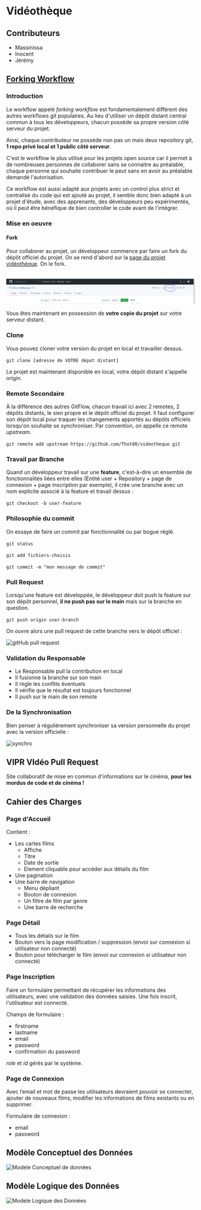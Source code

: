 # Vidéothèque

## Contributeurs

- Massinissa
- Inocent
- Jérémy

## [Forking Workflow](https://www.atlassian.com/git/tutorials/comparing-workflows/forking-workflow)

### Introduction

Le workflow appelé *forking workflow* est fondamentalement différent des autres workflows git populaires. Au lieu d'utiliser un dépôt distant central commun à tous les développeurs, chacun possède sa propre version côté serveur du projet.

Ainsi, chaque contributeur ne possède non pas un mais deux repository git, **1 repo privé local et 1 public côté serveur**.

C'est le workflow le plus utilisé pour les projets open source car il permet à de nombreuses personnes de collaborer sans se connaitre au préalable, chaque personne qui souhaite contribuer le peut sans en avoir au préalable demandé l'autorisation. 

Ce workflow est aussi adapté aux projets avec un control plus strict et centralisé du code qui est ajouté au projet, il semble donc bien adapté à un projet d'étude, avec des apprenants, des développeurs peu expérimentés, où il peut être bénéfique de bien controller le code avant de l'intégrer. 

### Mise en oeuvre

#### Fork

Pour collaborer au projet, un développeur commence par faire un fork du dépôt officiel du projet. On se rend d'abord sur la [page du projet vidéothèque](https://github.com/Thot80/videotheque).
On le fork.

![Fork sur GitHub](readme-assets/fork.PNG)

Vous êtes maintenant en possession de **votre copie du projet** sur votre serveur distant.

### Clone

 Vous pouvez cloner votre version du projet en local et travailler dessus.

```git clone [adresse de VOTRE dépot distant] ```

Le projet est maintenant disponible en local, votre dépôt distant s'appelle origin.

### Remote Secondaire

À la différence des autres GitFlow, chacun travail ici avec 2 remotes, 2 dépôts distants, le sien propre et le dépôt officiel du projet. Il faut configurer son dépôt local pour traquer les changements apportés au dépôts officiels lorsqu'on souhaite se synchroniser. Par convention, on appelle ce remote *upstream*.

``git remote add upstream https://github.com/Thot80/videotheque.git``

### Travail par Branche

Quand un développeur travail sur une **feature**, c'est-à-dire un ensemble de fonctionnalités liées entre elles (Entité user + Repository + page de connexion + page inscription par exemple), il crée une branche avec un nom explicite associé à la feature et travail dessus :

```git checkout -b user-feature  ```

### Philosophie du commit

On essaye de faire un commit par fonctionnalité ou par bogue réglé.

```git status```

```git add fichiers-choisis```

```git commit -m "mon message de commit" ```

### Pull Request

Lorsqu'une feature est développée, le développeur doit push la feature sur son dépôt personnel, **il ne push pas sur le main** mais sur la branche en question.

```git push origin user-branch```

On ouvre alors une pull request de cette branche vers le dépôt officiel :

![gitHub pull request](readme-assets/pull-request.PNG)

### Validation du Responsable

- Le Responsable pull la contribution en local
- Il fusionne la branche sur son main
- Il règle les conflits éventuels 
- Il vérifie que le résultat est toujours fonctionnel
- Il push sur le main de son remote

### De la Synchronisation

Bien penser à régulièrement synchroniser sa version personnelle du projet avec la version officielle :

![synchro](readme-assets/synchro.PNG)

## VIPR VIdéo Pull Request

Site collaboratif de mise en commun d'informations sur le cinéma, **pour les mordus de code et de cinéma !**

## Cahier des Charges

### Page d'Accueil

Contient :

- Les cartes films
    - Affiche
    - Titre
    - Date de sortie
    - Element cliquable pour accéder aux détails du film
- Une pagination
- Une barre de navigation
    - Menu dépliant
    - Bouton de connexion
    - Un filtre de film par genre
    - Une barre de recherche
    
### Page Détail

- Tous les détails sur le film
- Bouton vers la page modification / suppression (envoi sur connexion si utilisateur non connecté)
- Bouton pour télécharger le film (envoi sur connexion si utilisateur non connecté)

### Page Inscription

Faire un formulaire permettant de récupérer les informations des utilisateurs, avec une validation des données saisies. Une fois inscrit, l'utilisateur est connecté.

Champs de formulaire :

- firstname
- lastname
- email
- password
- confirmation du password

*role* et *id* gérés par le système.

### Page de Connexion

Avec l’email et mot de passe les utilisateurs devraient pouvoir se connecter, ajouter de nouveaux films, modifier les informations de films existants ou en supprimer.

Formulaire de connexion :

- email
- password

## Modèle Conceptuel des Données

![Modele Conceptuel de données](readme-assets/MCD.png)

## Modèle Logique des Données

![Modele Logique des Données](readme-assets/MLD.png)